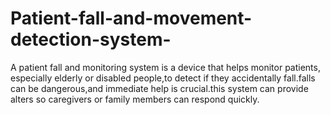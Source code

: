 # Patient-fall-and-movement-detection-system-
A patient fall and monitoring system is a device that helps monitor patients, especially elderly or disabled people,to detect if they accidentally fall.falls can be dangerous,and immediate help is crucial.this system can provide alters so caregivers or family members can respond quickly.
